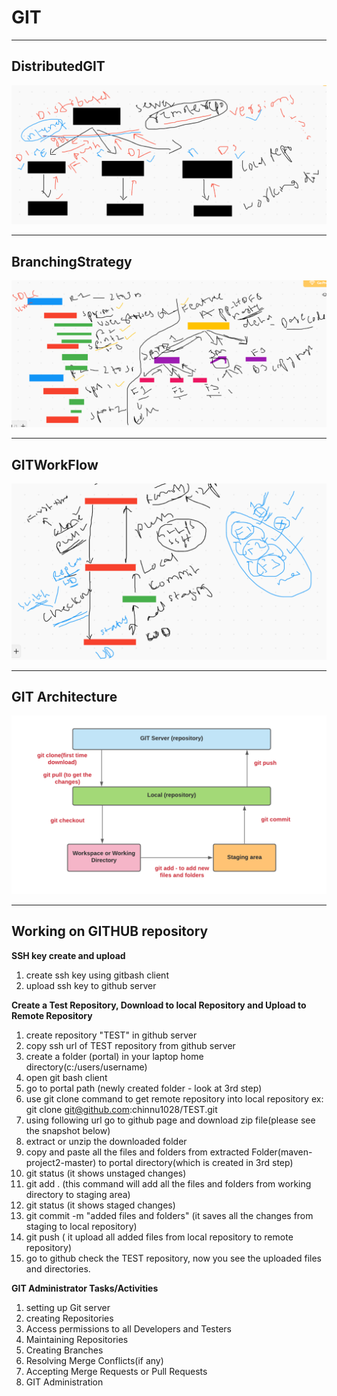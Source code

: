 # GIT

---
## DistributedGIT

<img src="DistributedGIT.PNG"/>


---
## BranchingStrategy

<img src="BranchingStrategy.PNG"/>


---
## GITWorkFlow

<img src="GITWorkFlow.PNG"/>


---
## GIT Architecture

<img src="GIT_Architecture.png"/>

----
## Working on GITHUB repository

**SSH key create and upload**
1. create ssh key using gitbash client
2. upload ssh key to github server

**Create a Test Repository, Download to local Repository and Upload to Remote Repository**
1. create repository "TEST" in github server
2. copy ssh url of TEST repository from github server
3. create a folder (portal) in your laptop home directory(c:/users/username) 
4. open git bash client
5. go to portal path (newly created folder - look at 3rd step)
6. use git clone command to get remote repository into local repository 
      ex: git clone git@github.com:chinnu1028/TEST.git
7. using following url go to github page and download zip file(please see the snapshot below)
8. extract or unzip the downloaded folder
9. copy and paste all the files and folders from extracted Folder(maven-project2-master) to portal directory(which is created in 3rd step)
10. git status (it shows unstaged changes) 
11. git add . (this command will add all the files and folders from working directory to staging area)
12. git status (it shows staged changes)
13. git commit -m "added files and folders" (it saves all the changes from staging to local repository)
14. git push ( it upload all added files from local repository to remote repository)
15. go to github check the TEST repository, now you see the uploaded files and directories.

**GIT Administrator Tasks/Activities**
1. setting up Git server
2. creating Repositories
3. Access permissions to all Developers and Testers
4. Maintaining Repositories
5. Creating Branches
6. Resolving Merge Conflicts(if any)
7. Accepting Merge Requests or Pull Requests
8. GIT Administration

